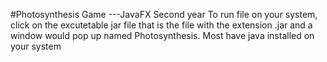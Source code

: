 #Photosynthesis Game ---JavaFX Second year 
To run file on your system, click on the excutetable jar file that is the file with the extension .jar 
and a window would pop up named Photosynthesis. Most have java installed on your system